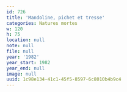 ```yaml
---
id: 726
title: 'Mandoline, pichet et tresse'
categories: Natures mortes
w: 120
h: 75
location: null
note: null
file: null
year: '1982'
year_start: 1982
year_end: null
image: null
uuid: 1c98e134-41c1-45f5-8597-6c8010b4b9c4
---
```


